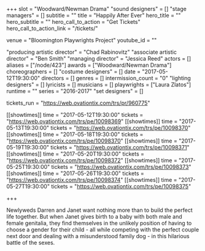 +++
slot = "Woodward/Newman Drama"
"sound designers" = []
"stage managers" = []
subtitle = ""
title = "Happily After Ever"
hero_title = ""
hero_subtitle = ""
hero_call_to_action = "Get Tickets"
hero_call_to_action_link = "/tickets/"

venue = "Bloomington Playwrights Project"
youtube_id = ""

"producing artistic director" = "Chad Rabinovitz"
"associate artistic director" = "Ben Smith"
"managing director" = "Jessica Reed"
actors = []
aliases = ["/node/423"]
awards = ["Woodward/Newman Drama"]
choreographers = []
"costume designers" = []
date = "2017-05-12T19:30:00"
directors = []
genres = []
intermission_count = "0"
"lighting designers" = []
lyricists = []
musicians = []
playwrights = ["Laura Zlatos"]
runtime = ""
series = "2016-2017"
"set designers" = []

tickets_run = "https://web.ovationtix.com/trs/pr/960775"

[[showtimes]]
time = "2017-05-12T19:30:00"
tickets = "https://web.ovationtix.com/trs/pe/10098369"
[[showtimes]]
time = "2017-05-13T19:30:00"
tickets = "https://web.ovationtix.com/trs/pe/10098370"
[[showtimes]]
time = "2017-05-18T19:30:00"
tickets = "https://web.ovationtix.com/trs/pe/10098370"
[[showtimes]]
time = "2017-05-19T19:30:00"
tickets = "https://web.ovationtix.com/trs/pe/10098371"
[[showtimes]]
time = "2017-05-20T19:30:00"
tickets = "https://web.ovationtix.com/trs/pe/10098372"
[[showtimes]]
time = "2017-05-25T19:30:00"
tickets = "https://web.ovationtix.com/trs/pe/10098373"
[[showtimes]]
time = "2017-05-26T19:30:00"
tickets = "https://web.ovationtix.com/trs/pe/10098374"
[[showtimes]]
time = "2017-05-27T19:30:00"
tickets = "https://web.ovationtix.com/trs/pe/10098375"

+++

Newlyweds Darren and Janet want nothing more than to build the perfect life together. But when Janet gives birth to a baby with both male and female genitalia, they find themselves in the unlikely position of having to choose a gender for their child - all while competing with the perfect couple next door and dealing with a misunderstood family dog - in this hilarious battle of the sexes.
